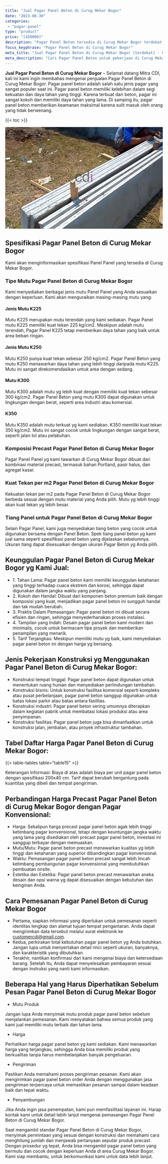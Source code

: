 ```yaml
---
title: "Jual Pagar Panel Beton di Curug Mekar Bogor"
date: "2023-08-30"
categories:
 - "pagar-panel"
type: "product"
price: "[450000]"
description: "Pagar Panel Beton tersedia di Curug Mekar Bogor terdekat. Pagar Panel Beton ini umumnya dipakai dalam proyek pembangunan sebagai pembatas area yang tahan lama dan awet. Hubungi kami untuk informasi lebih lanjut."
focus_keyphrase: "Pagar Panel Beton di Curug Mekar Bogor"
meta_title: "Jual Pagar Panel Beton di Curug Mekar Bogor [terdekat] - CDI"
meta_description: "Cari Pagar Panel Beton untuk pekerjaan di Curug Mekar Bogor? Kami menawarkan Pagar Panel Beton berkualitas untuk pagar lahan. Dapatkan harga terbaik sekarang."
---
```


**Jual Pagar Panel Beton di Curug Mekar Bogor** – Selamat datang Mitra CDI, kali ini kami ingin membahas mengenai penjualan Pagar Panel Beton di Curug Mekar Bogor. Pagar panel beton adalah salah satu jenis pagar yang sangat populer saat ini. Pagar panel beton memiliki kelebihan dalam segi kekuatan dan daya tahan yang tinggi. Karena terbuat dari beton, pagar ini sangat kokoh dan memiliki daya tahan yang lama. Di samping itu, pagar panel beton memberikan keamanan maksimal karena sulit masuk oleh orang yang tidak berwenang.

{{< toc >}}

![Jual Pagar Panel Beton di Curug Mekar Bogor](/images/pagar-panel/pagar-panel-13.jpg)

## Spesifikasi Pagar Panel Beton di Curug Mekar Bogor

Kami akan menginformasikan spesifikasi Panel Panel yang tersedia di Curug Mekar Bogor.

### Tipe Mutu Pagar Panel Beton di Curug Mekar Bogor

Kami menyediakan berbagai jenis mutu Panel Panel yang Anda sesuaikan dengan keperluan. Kami akan menguraikan masing-masing mutu yang:

#### Jenis Mutu K225

Mutu K225 merupakan mutu terendah yang kami sediakan. Pagar Panel mutu K225 memiliki kuat tekan 225 kg/cm2. Meskipun adalah mutu terendah, Pagar Panel K225 tetap memberikan daya tahan yang baik untuk area beban ringan.

#### Jenis Mutu K250

Mutu K250 punya kuat tekan sebesar 250 kg/cm2. Pagar Panel Beton yang mutu K250 menawarkan daya tahan yang lebih tinggi daripada mutu K225. Mutu ini sangat direkomendasikan untuk area dengan sedang.

#### Mutu K300

Mutu K300 adalah mutu yg lebih kuat dengan memiliki kuat tekan sebesar 300 kg/cm2. Pagar Panel Beton yang mutu K300 dapat digunakan untuk lingkungan dengan berat, seperti area industri atau komersial.

#### K350

Mutu K350 adalah mutu terkuat yg kami sediakan. K350 memiliki kuat tekan 350 kg/cm2. Mutu ini sangat cocok untuk lingkungan dengan sangat berat, seperti jalan tol atau pelabuhan.

### Komposisi Precast Pagar Panel Beton di Curug Mekar Bogor

Pagar Panel Panel yg kami tawarkan di Curug Mekar Bogor dibuat dari kombinasi material precast, termasuk bahan Portland, pasir halus, dan agregat kasar.

### Kuat Tekan per m2 Pagar Panel Beton di Curug Mekar Bogor

Kekuatan tekan per m2 pada Pagar Panel Beton di Curug Mekar Bogor berbeda sesuai dengan mutu material yang Anda pilih. Mutu yg lebih tinggi akan kuat tekan yg lebih besar.

### Tiang Panel untuk Pagar Panel Beton di Curug Mekar Bogor

Selain Pagar Panel, kami juga menyediakan tiang beton yang cocok untuk digunakan bersama dengan Panel Beton. Spek tiang panel beton yg kami jual sama seperti spesifikasi panel beton yang dijelaskan sebelumnya. Ukuran tiang dapat disesuaikan dengan ukuran Pagar Beton yg Anda pilih.

## Keunggulan Pagar Panel Beton di Curug Mekar Bogor yg Kami Jual:

*   1\. Tahan Lama: Pagar panel beton kami memiliki keunggulan ketahanan yang tinggi terhadap cuaca ekstrem dan korosi, sehingga dapat digunakan dalam jangka waktu yang panjang.
*   2\. Kokoh dan Handal: Dibuat dari komponen beton premium baik dengan komposisi yang kuat, menjadikan pagar panel beton ini sungguh handal dan tak mudah berubah.
*   3\. Praktis Dalam Pemasangan: Pagar panel beton ini dibuat secara efisien dan ringan, sehingga menyederhanakan proses instalasi.
*   4\. Tampilan yang Indah: Desain pagar panel beton kami modern dan minimalis, cocok untuk bermacam tipe proyek dan memberikan penampilan yang menarik.
*   5\. Tarif Terjangkau: Meskipun memiliki mutu yg baik, kami menyediakan pagar panel beton ini dengan harga yg bersaing.

## Jenis Pekerjaan Konstruksi yg Menggunakan Pagar Panel Beton di Curug Mekar Bogor:

*   Konstruksi tempat tinggal: Pagar panel beton dapat digunakan untuk menentukan ruang hunian dan menyediakan perlindungan tambahan.
*   Konstruksi bisnis: Untuk konstruksi fasilitas komersial seperti kompleks atau pusat perbelanjaan, pagar panel beton sanggup digunakan untuk batas lokasi parkir atau batas antara fasilitas.
*   Konstruksi industri: Pagar panel beton sering umumnya diterapkan dalam kegiatan pabrik untuk membatasi lokasi produksi atau area penyimpanan.
*   Konstruksi fasilitas: Pagar panel beton juga bisa dimanfaatkan untuk konstruksi jalan, jembatan, atau proyek infrastruktur tambahan.

## Tabel Daftar Harga Pagar Panel Beton di Curug Mekar Bogor:

{{< table-tables table="table15" >}}

Keterangan Informasi: Biaya di atas adalah biaya per unit pagar panel beton dengan spesifikasi 200x40 cm. Tarif dapat berubah bergantung pada kuantitas yang dibeli dan tempat pengiriman.

## Perbandingan Harga Precast Pagar Panel Beton di Curug Mekar Bogor dengan Pagar Konvensional:

*   Harga: Sekalipun harga precast pagar panel beton agak lebih tinggi ketimbang pagar konvensional, tetapi dengan keuntungan jangka waktu yang lama yang disediakan oleh precast pagar panel beton, investasi ini sanggup terbayar dengan memuaskan.
*   Mutu/Mutu: Pagar panel beton precast menawarkan kualitas yg lebih tinggi dan ketahanan yang superior dibandingkan pagar konvensional.
*   Waktu: Pemasangan pagar panel beton precast sangat lebih lincah ketimbang pembangunan pagar konvensional yang membutuhkan pembuatan onsite.
*   Estetika dan Estetika: Pagar panel beton precast menawarkan aneka desain dan opsi warna yg dapat disesuaikan dengan kebutuhan dan keinginan Anda.

## Cara Pemesanan Pagar Panel Beton di Curug Mekar Bogor

*   Pertama, siapkan informasi yang diperlukan untuk pemesanan seperti identitas lengkap dan alamat tujuan tempat pengantaran. Anda dapat mengirimkan data tersebut melalui surat elektronik ke customercdi@gmail.com.
*   Kedua, perkirakan total kebutuhan pagar panel beton yg Anda butuhkan. Jangan lupa untuk menyertakan detail rinci seperti ukuran, banyaknya, dan karakteristik yang dibutuhkan.
*   Terakhir, nantikan konfirmasi dari kami mengenai biaya dan ketersediaan barang. Setelah itu, Anda dapat menyelesaikan pembayaran sesuai dengan instruksi yang nanti kami informasikan.

## Beberapa Hal yang Harus Diperhatikan Sebelum Pesan Pagar Panel Beton di Curug Mekar Bogor

*   Mutu Produk

Jangan lupa Anda menyimak mutu produk pagar panel beton sebelum menjalankan pemesanan. Kami menyatakan bahwa semua produk yang kami jual memiliki mutu terbaik dan tahan lama.
*   Harga

Perhatikan harga pagar panel beton yg kami sediakan. Kami menawarkan harga yang terjangkau, sehingga Anda bisa memiliki produk yang berkualitas tanpa harus membelanjakan banyak pengeluaran.
*   Pengiriman

Pastikan Anda memahami proses pengiriman pesanan. Kami akan mengirimkan pagar panel beton order Anda dengan menggunakan jasa pengiriman terpercaya untuk memastikan pesanan sampai dalam keadaan baik dan tepat waktu.
*   Penyambungan

Jika Anda ingin jasa penempatan, kami pun memfasilitasi layanan ini. Harap kontak kami untuk detail lebih lanjut mengenai pemasangan Pagar Panel Beton di Curug Mekar Bogor.

Saat mengambil standar Pagar Panel Beton di Curug Mekar Bogor, menyimak permintaan yang sesuai dengan konstruksi dan memahami cara menghitung jumlah dan menjawab pertanyaan seputar produk precast. Dengan prosedur yg tepat, Anda bisa mengambil pagar panel beton yang bermutu dan cocok dengan keperluan Anda di area Curug Mekar Bogor. Kami siap membantu, untuk berkomunikasi kami untuk data lebih lanjut.